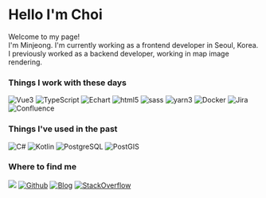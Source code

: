 


<h1>Hello I'm Choi</h1>
<p>Welcome to my page! </br> I'm Minjeong. I'm currently working as a frontend developer in Seoul, Korea. 
I previously worked as a backend developer, working in map image rendering.
</p>


<h3>Things I work with these days</h3>
<p>  
  <img alt="Vue3" src="https://img.shields.io/badge/Vue3-4FC08D?style=for-the-badge&logo=vuedotjs&logoColor=white" />
  <img alt="TypeScript" src="https://img.shields.io/badge/-TypeScript-007ACC?style=for-the-badge&logo=typescript&logoColor=white" />
  <img alt="Echart" src="https://img.shields.io/badge/-Apache_ECharts-AA344D?style=for-the-badge&logo=apacheecharts&logoColor=white" />

  <img alt="html5" src="https://img.shields.io/badge/-HTML5-E34F26?style=for-the-badge&logo=html5&logoColor=white" />
  <img alt="sass" src="https://img.shields.io/badge/-Sass-CC6699?style=for-the-badge&logo=sass&logoColor=white" />

  <img alt="yarn3" src="https://img.shields.io/badge/-Yarn-2C8EBB?style=for-the-badge&logo=yarn&logoColor=white" />
  <img alt="Docker" src="https://img.shields.io/badge/-Docker-46a2f1?style=for-the-badge&logo=docker&logoColor=white" />

  <img alt="Jira" src="https://img.shields.io/badge/-Jira-0052CC?style=for-the-badge&logo=jira&logoColor=white" />
  <img alt="Confluence" src="https://img.shields.io/badge/-Confluence-0052CC?style=for-the-badge&logo=atlassian&logoColor=white" />

</p>

<h3>Things I've used in the past</h3>
<p>
    <img alt="C#" src="https://img.shields.io/badge/-C%23-512BD4?style=for-the-badge&logo=csharp&logoColor=white" />
    <img alt="Kotlin" src="https://img.shields.io/badge/-Kotlin-7F52FF?style=for-the-badge&logo=kotlin&logoColor=white" />
    <img alt="PostgreSQL" src="https://img.shields.io/badge/-PostgreSQL-4169E1?style=for-the-badge&logo=postgresql&logoColor=white" />
    <img alt="PostGIS" src="https://img.shields.io/badge/-PostGIS-5b7b9f?style=for-the-badge&logo=postgresql&logoColor=white" />

</p>

<h3>Where to find me</h3>

<p>
<a href="mailto:sanjosebadger@gmail.com" target="_blank"><img src="https://img.shields.io/badge/sanjosebadger@gmail.com-EA4335?style=flat-square&logo=Gmail&logoColor=white"/></a>
<a href="https://github.com/choimon" target="_blank"><img alt="Github" src="https://img.shields.io/badge/GitHub-%2312100E.svg?&style=flat-square&logo=Github&logoColor=white" /></a>
<a href="https://choimon.github.io/" target="_blank"><img alt="Blog" src="https://img.shields.io/badge/My_Blog-%85be62.svg?&style=flat-square&logoColor=white" /></a>
<a href="https://stackoverflow.com/users/10808879/minjeong-choi" target="_blank">  <img alt="StackOverflow" src="https://img.shields.io/badge/-Stack_Overflow-F58025.svg?&style=flat-square&logo=stackoverflow&logoColor=white" />
</a>


  
</p>
